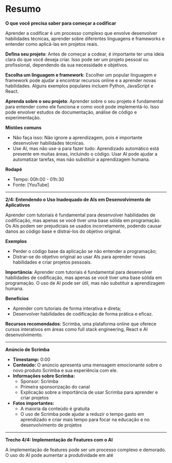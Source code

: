 # Resumo

**O que você precisa saber para começar a codificar**

Aprender a codificar é um processo complexo que envolve desenvolver habilidades técnicas, aprender sobre diferentes linguagens e frameworks e entender como aplicá-las em projetos reais.

**Defina seu projeto**: Antes de começar a codear, é importante ter uma ideia clara do que você deseja criar. Isso pode ser um projeto pessoal ou profissional, dependendo da sua necessidade e objetivos.

**Escolha um linguagem e framework**: Escolher um popular linguagem e framework pode ajudar a encontrar recursos online e a aprender novas habilidades. Alguns exemplos populares incluem Python, JavaScript e React.

**Aprenda sobre o seu projeto**: Aprender sobre o seu projeto é fundamental para entender como ele funciona e como você pode implementá-lo. Isso pode envolver estudos de documentação, análise de código e experimentação.

**Mistões comuns**

*   Não faça isso: Não ignore a aprendizagem, pois é importante desenvolver habilidades técnicas.
*   Use AI, mas não use-a para fazer tudo: Aprendizado automático está presente em muitas áreas, incluindo o código. Usar AI pode ajudar a automatizar tarefas, mas não substituir a aprendizagem humana.

**Rodapé**

*   Tempo: 00h:00 - 01h:30
*   Fonte: [YouTube]

---

**2/4: Entendendo o Uso Inadequado de AIs em Desenvolvimento de Aplicativos**

Aprender com tutoriais é fundamental para desenvolver habilidades de codificação, mas apenas se você tiver uma base sólida em programação. Os AIs podem ser prejudiciais se usados incorretamente, podendo causar danos ao código base e distraí-los do objetivo original.

**Exemplos**

*   Perder o código base da aplicação se não entender a programação;
*   Distrar-se do objetivo original ao usar AIs para aprender novas habilidades e criar projetos pessoais.

**Importância**: Aprender com tutoriais é fundamental para desenvolver habilidades de codificação, mas apenas se você tiver uma base sólida em programação. O uso de AI pode ser útil, mas não substituir a aprendizagem humana.

**Benefícios**

*   Aprender com tutoriais de forma interativa e direta;
*   Desenvolver habilidades de codificação de forma prática e eficaz.

**Recursos recomendados**: Scrimba, uma plataforma online que oferece cursos interativos em áreas como full stack engineering, React e AI desenvolvimento.

---

**Anúncio de Scrimba**

*   **Timestamp:** 0:00
*   **Conteúdo:** O anúncio apresenta uma mensagem emocionante sobre o novo produto Scrimba e sua experiência com ele.
*   **Informações sobre Scrimba:**
    *   Sponsor: Scrimba
    *   Primeira sponsorização do canal
    *   Explicação sobre a importância de usar Scrimba para aprender e criar projetos
*   **Fatos importantes:**
    *   A maioria da conteúdo é gratuita
    *   O uso de Scrimba pode ajudar a reduzir o tempo gasto em aprendizado e criar mais tempo para focar na educação e no desenvolvimento de projetos

---

**Trecho 4/4: Implementação de Features com o AI**

A implementação de features pode ser um processo complexo e demorado. O uso do AI pode aumentar a produtividade em até 

